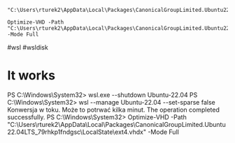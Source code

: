 ```
"C:\Users\rturek2\AppData\Local\Packages\CanonicalGroupLimited.Ubuntu22.04LTS_79rhkp1fndgsc\LocalState\ext4.vhdx"
```


```
Optimize-VHD -Path "C:\Users\rturek2\AppData\Local\Packages\CanonicalGroupLimited.Ubuntu22.04LTS_79rhkp1fndgsc\LocalState\ext4.vhdx" -Mode Full
```

#wsl #wsldisk
# It works 

PS C:\Windows\System32> wsl.exe --shutdown Ubuntu-22.04
PS C:\Windows\System32> wsl --manage Ubuntu-22.04 --set-sparse false
Konwersja w toku. Może to potrwać kilka minut.
The operation completed successfully.
PS C:\Windows\System32> Optimize-VHD -Path "C:\Users\rturek2\AppData\Local\Packages\CanonicalGroupLimited.Ubuntu22.04LTS_79rhkp1fndgsc\LocalState\ext4.vhdx" -Mode Full